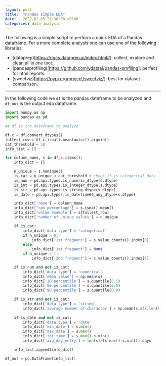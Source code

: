 ```yaml
---
layout: post
title:  "Pandas simple EDA"
date:   2022-02-05 21:30:00 +0100
categories: data-analysis
---
```


The following is a simple script to perform a quick EDA of a Pandas dataframe. For a more complete analysis one can use one of the following libraries:

- (dataprep)[https://docs.dataprep.ai/index.html#]: collect, explore and clean all in one tool.
- (pandasprofiling)[https://github.com/ydataai/pandas-profiling]: perfect for html reports.
- (sweetviz)[https://pypi.org/project/sweetviz/]: best for dataset comparison.

--------------------

In the following code we `df` is the pandas dataframe to be analyzed and `df_out` is the output eda dataframe.

```python
import numpy as np
import pandas as pd

## df is the dataframe to analyze

df_c = df.convert_dtypes()
fullest_row = df_c.isna().mean(axis=1).argmin()
cat_threshold = 50
info_list = []

for column_name, s in df_c.items():
    info_dict = {}

    n_unique = s.nunique()
    is_cat = n_unique < cat_threshold # check if is categorical data
    is_num = pd.api.types.is_numeric_dtype(s.dtype)
    is_int = pd.api.types.is_integer_dtype(s.dtype)
    is_str = pd.api.types.is_string_dtype(s.dtype)
    is_date = pd.api.types.is_datetime64_any_dtype(s.dtype)

    info_dict['name'] = column_name
    info_dict['nan percentage'] = s.isna().mean()
    info_dict['value example'] = s[fullest_row]
    info_dict['number of unique values'] = n_unique

    if is_cat:
        info_dict['data type'] = 'categorical'
        if n_unique > 0:
            info_dict['1st frequent'] = s.value_counts().index[0]
        else:
            info_dict['1st frequent'] = None
        if n_unique > 1:
            info_dict['2nd frequent'] = s.value_counts().index[1]

    if is_num and not is_cat:
        info_dict['data type'] = 'numerical'
        info_dict['mean value'] = np.mean(s)
        info_dict['10 percentile'] = s.quantile(0.1)
        info_dict['50 percentile'] = s.quantile(0.5)
        info_dict['90 percentile'] = s.quantile(0.9)

    if is_str and not is_cat:
        info_dict['data type'] = 'string'
        info_dict['average number of character'] = np.mean(s.str.len())
    
    if is_date and not is_cat:
        info_dict['data type'] = 'date'
        info_dict['min_date'] = s.min()
        info_dict['max_date'] = s.max()
        info_dict['tot_time'] = s.max()-s.min()
        info_dict['avg_day_entry'] = len(s)/(s.max()-s.min()).days

    info_list.append(info_dict)

df_out = pd.DataFrame(info_list)
```
